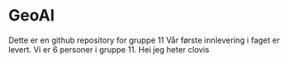 # GeoAI
Dette er en github repository for gruppe 11
Vår første innlevering i faget er levert.
Vi er 6 personer i gruppe 11.
Hei jeg heter clovis